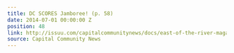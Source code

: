 ```yaml
---
title: DC SCORES Jamboree! (p. 58)
date: 2014-07-01 00:00:00 Z
position: 48
link: http://issuu.com/capitalcommunitynews/docs/east-of-the-river-magazine-july-201_2cc5c74640f144
source: Capital Community News
---
```


